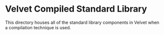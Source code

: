 # Velvet Compiled Standard Library
This directory houses all of the standard library components in Velvet when a compilation technique is used.